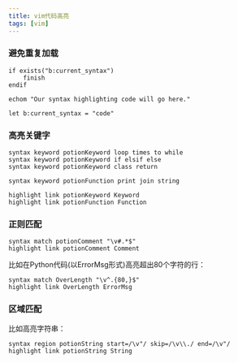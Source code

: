 ```yaml
---
title: vim代码高亮
tags: [vim]
---
```


### 避免重复加载

``` vim
if exists("b:current_syntax")
    finish
endif

echom "Our syntax highlighting code will go here."

let b:current_syntax = "code"
```

### 高亮关键字

``` vim
syntax keyword potionKeyword loop times to while
syntax keyword potionKeyword if elsif else
syntax keyword potionKeyword class return

syntax keyword potionFunction print join string

highlight link potionKeyword Keyword
highlight link potionFunction Function
```

### 正则匹配

``` vim
syntax match potionComment "\v#.*$"
highlight link potionComment Comment
```

比如在Python代码(以ErrorMsg形式)高亮超出80个字符的行：

``` vim
syntax match OverLength "\v^.{80,}$"
highlight link OverLength ErrorMsg
```

### 区域匹配

比如高亮字符串：

``` vim
syntax region potionString start=/\v"/ skip=/\v\\./ end=/\v"/
highlight link potionString String
```

